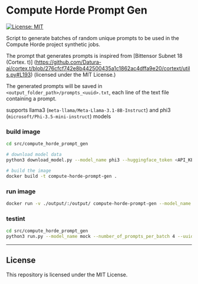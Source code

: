 # Compute Horde Prompt Gen
[![License: MIT](https://img.shields.io/badge/License-MIT-yellow.svg)](https://opensource.org/licenses/MIT)

Script to generate batches of random unique prompts to be used in the Compute Horde project synthetic jobs.

The prompt that generates prompts is inspired from [Bittensor Subnet 18 (Cortex. t)] (https://github.com/Datura-ai/cortex.t/blob/276cfcf742e8b442500435a1c1862ac4dffa9e20/cortext/utils.py#L193) (licensed under the MIT License.)

The generated prompts will be saved in `<output_folder_path>/prompts_<uuid>.txt`, each line of the text file containing a prompt.

supports llama3 (`meta-llama/Meta-Llama-3.1-8B-Instruct`) and phi3 (`microsoft/Phi-3.5-mini-instruct`) models

### build image 


```bash
cd src/compute_horde_prompt_gen

# download model data
python3 download_model.py --model_name phi3 --huggingface_token <API_KEY>

# build the image
docker build -t compute-horde-prompt-gen .
```


### run image
```bash
docker run -v ./output/:/output/ compute-horde-prompt-gen --model_name phi3 --number_of_prompts_per_batch 4 --uuids uuid1,uuid2,uuid3
```

### testint
```bash
cd src/compute_horde_prompt_gen
python3 run.py --model_name mock --number_of_prompts_per_batch 4 --uuids uuid1,uuid2,uuid3
```

---

## License
This repository is licensed under the MIT License.
